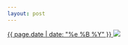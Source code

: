 ```yaml
---
layout: post
---
```


<p>
  <a href="/103">
    <time>{{ page.date | date: "%e %B %Y" }}</time>
    <img src="{{ site.assets_url }}/103.jpg">
  </a>
  
</p>
